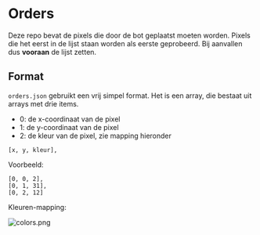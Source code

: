 # Orders

Deze repo bevat de pixels die door de bot geplaatst moeten worden. Pixels die het eerst in de lijst staan worden als eerste geprobeerd. Bij aanvallen dus **vooraan** de lijst zetten.

## Format

`orders.json` gebruikt een vrij simpel format. Het is een array, die bestaat uit arrays met drie items.

- 0: de x-coordinaat van de pixel
- 1: de y-coordinaat van de pixel
- 2: de kleur van de pixel, zie mapping hieronder

`[x, y, kleur],`

Voorbeeld:

```
[0, 0, 2],
[0, 1, 31],
[0, 2, 12]
```

Kleuren-mapping:

![colors.png](kleuren-mapping)
